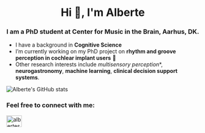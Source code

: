 <h1 align="center">Hi 👋, I'm Alberte</h1>
<h3 align="center">I am a PhD student at Center for Music in the Brain, Aarhus, DK.</h3>

- I have a background in **Cognitive Science** 
- I’m currently working on my PhD project on **rhythm and groove perception in cochlear implant users** :musical_note:
- Other research interests include *multisensory perception**, **neurogastronomy**, **machine learning**, **clinical decision support systems**.

![Alberte's GitHub stats](https://github-readme-stats.vercel.app/api?username=alberteseeberg&show_icons=true)


<h3 align="left">Feel free to connect with me:</h3>
<p align="left">
<a href="https://dk.linkedin.com/in/alberte-seeberg-044404191" target="blank"><img align="center" src="https://cdn.jsdelivr.net/npm/simple-icons@3.0.1/icons/linkedin.svg" alt="alberteseeberg" height="30" width="40" /></a>
</p>
